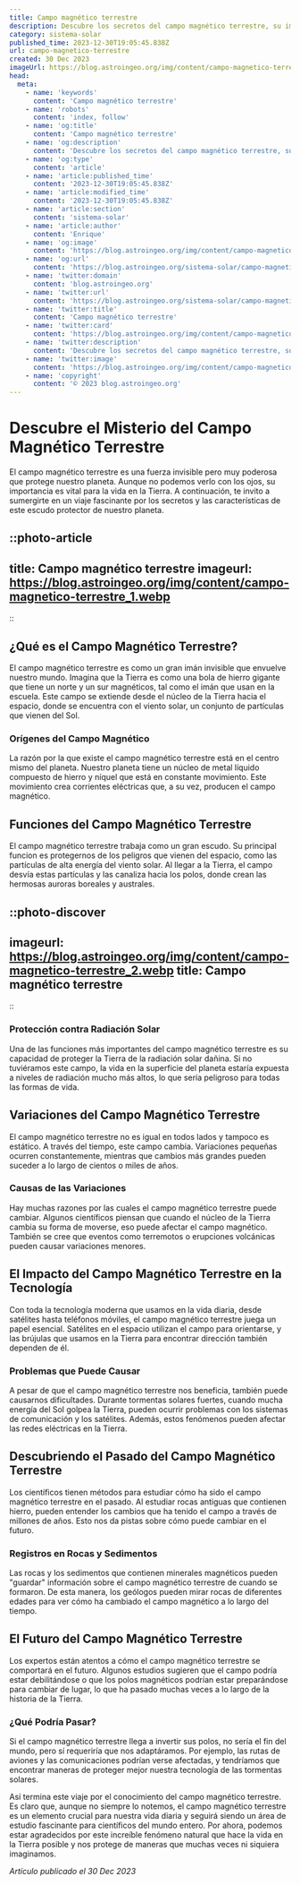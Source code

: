 ```yaml
---
title: Campo magnético terrestre
description: Descubre los secretos del campo magnético terrestre, su importancia para la vida y cómo se generan sus fascinantes anomalías.
category: sistema-solar
published_time: 2023-12-30T19:05:45.838Z
url: campo-magnetico-terrestre
created: 30 Dec 2023
imageUrl: https://blog.astroingeo.org/img/content/campo-magnetico-terrestre_1.webp
head:
  meta:
    - name: 'keywords'
      content: 'Campo magnético terrestre'
    - name: 'robots'
      content: 'index, follow'
    - name: 'og:title'
      content: 'Campo magnético terrestre'
    - name: 'og:description'
      content: 'Descubre los secretos del campo magnético terrestre, su importancia para la vida y cómo se generan sus fascinantes anomalías.'
    - name: 'og:type'
      content: 'article'
    - name: 'article:published_time'
      content: '2023-12-30T19:05:45.838Z'
    - name: 'article:modified_time'
      content: '2023-12-30T19:05:45.838Z'
    - name: 'article:section'
      content: 'sistema-solar'
    - name: 'article:author'
      content: 'Enrique'
    - name: 'og:image'
      content: 'https://blog.astroingeo.org/img/content/campo-magnetico-terrestre_1.webp'
    - name: 'og:url'
      content: 'https://blog.astroingeo.org/sistema-solar/campo-magnetico-terrestre'
    - name: 'twitter:domain'
      content: 'blog.astroingeo.org'
    - name: 'twitter:url'
      content: 'https://blog.astroingeo.org/sistema-solar/campo-magnetico-terrestre'
    - name: 'twitter:title'
      content: 'Campo magnético terrestre'
    - name: 'twitter:card'
      content: 'https://blog.astroingeo.org/img/content/campo-magnetico-terrestre_1.webp'
    - name: 'twitter:description'
      content: 'Descubre los secretos del campo magnético terrestre, su importancia para la vida y cómo se generan sus fascinantes anomalías.'
    - name: 'twitter:image'
      content: 'https://blog.astroingeo.org/img/content/campo-magnetico-terrestre_1.webp'
    - name: 'copyright'
      content: '© 2023 blog.astroingeo.org'
---
```

# Descubre el Misterio del Campo Magnético Terrestre

El campo magnético terrestre es una fuerza invisible pero muy poderosa que protege nuestro planeta. Aunque no podemos verlo con los ojos, su importancia es vital para la vida en la Tierra. A continuación, te invito a sumergirte en un viaje fascinante por los secretos y las características de este escudo protector de nuestro planeta.

::photo-article
---
title: Campo magnético terrestre
imageurl: https://blog.astroingeo.org/img/content/campo-magnetico-terrestre_1.webp
---
::

## ¿Qué es el Campo Magnético Terrestre?

El campo magnético terrestre es como un gran imán invisible que envuelve nuestro mundo. Imagina que la Tierra es como una bola de hierro gigante que tiene un norte y un sur magnéticos, tal como el imán que usan en la escuela. Este campo se extiende desde el núcleo de la Tierra hacia el espacio, donde se encuentra con el viento solar, un conjunto de partículas que vienen del Sol.

### Orígenes del Campo Magnético

La razón por la que existe el campo magnético terrestre está en el centro mismo del planeta. Nuestro planeta tiene un núcleo de metal líquido compuesto de hierro y níquel que está en constante movimiento. Este movimiento crea corrientes eléctricas que, a su vez, producen el campo magnético.

## Funciones del Campo Magnético Terrestre

El campo magnético terrestre trabaja como un gran escudo. Su principal funcion es protegernos de los peligros que vienen del espacio, como las partículas de alta energía del viento solar. Al llegar a la Tierra, el campo desvía estas partículas y las canaliza hacia los polos, donde crean las hermosas auroras boreales y australes.


::photo-discover
---
imageurl: https://blog.astroingeo.org/img/content/campo-magnetico-terrestre_2.webp
title: Campo magnético terrestre
---
::

### Protección contra Radiación Solar

Una de las funciones más importantes del campo magnético terrestre es su capacidad de proteger la Tierra de la radiación solar dañina. Si no tuviéramos este campo, la vida en la superficie del planeta estaría expuesta a niveles de radiación mucho más altos, lo que sería peligroso para todas las formas de vida.

## Variaciones del Campo Magnético Terrestre

El campo magnético terrestre no es igual en todos lados y tampoco es estático. A través del tiempo, este campo cambia. Variaciones pequeñas ocurren constantemente, mientras que cambios más grandes pueden suceder a lo largo de cientos o miles de años.

### Causas de las Variaciones

Hay muchas razones por las cuales el campo magnético terrestre puede cambiar. Algunos científicos piensan que cuando el núcleo de la Tierra cambia su forma de moverse, eso puede afectar el campo magnético. También se cree que eventos como terremotos o erupciones volcánicas pueden causar variaciones menores.

## El Impacto del Campo Magnético Terrestre en la Tecnología

Con toda la tecnología moderna que usamos en la vida diaria, desde satélites hasta teléfonos móviles, el campo magnético terrestre juega un papel esencial. Satélites en el espacio utilizan el campo para orientarse, y las brújulas que usamos en la Tierra para encontrar dirección también dependen de él.

### Problemas que Puede Causar

A pesar de que el campo magnético terrestre nos beneficia, también puede causarnos dificultades. Durante tormentas solares fuertes, cuando mucha energía del Sol golpea la Tierra, pueden ocurrir problemas con los sistemas de comunicación y los satélites. Además, estos fenómenos pueden afectar las redes eléctricas en la Tierra.

## Descubriendo el Pasado del Campo Magnético Terrestre

Los científicos tienen métodos para estudiar cómo ha sido el campo magnético terrestre en el pasado. Al estudiar rocas antiguas que contienen hierro, pueden entender los cambios que ha tenido el campo a través de millones de años. Esto nos da pistas sobre cómo puede cambiar en el futuro.

### Registros en Rocas y Sedimentos

Las rocas y los sedimentos que contienen minerales magnéticos pueden "guardar" información sobre el campo magnético terrestre de cuando se formaron. De esta manera, los geólogos pueden mirar rocas de diferentes edades para ver cómo ha cambiado el campo magnético a lo largo del tiempo.

## El Futuro del Campo Magnético Terrestre

Los expertos están atentos a cómo el campo magnético terrestre se comportará en el futuro. Algunos estudios sugieren que el campo podría estar debilitándose o que los polos magnéticos podrían estar preparándose para cambiar de lugar, lo que ha pasado muchas veces a lo largo de la historia de la Tierra.

### ¿Qué Podría Pasar?

Si el campo magnético terrestre llega a invertir sus polos, no sería el fin del mundo, pero sí requeriría que nos adaptáramos. Por ejemplo, las rutas de aviones y las comunicaciones podrían verse afectadas, y tendríamos que encontrar maneras de proteger mejor nuestra tecnología de las tormentas solares.

Así termina este viaje por el conocimiento del campo magnético terrestre. Es claro que, aunque no siempre lo notemos, el campo magnético terrestre es un elemento crucial para nuestra vida diaria y seguirá siendo un área de estudio fascinante para científicos del mundo entero. Por ahora, podemos estar agradecidos por este increíble fenómeno natural que hace la vida en la Tierra posible y nos protege de maneras que muchas veces ni siquiera imaginamos.

_Artículo publicado el 30 Dec 2023_